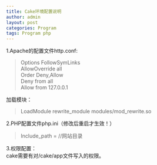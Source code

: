 ```yaml
---
title: Cake环境配置说明
author: admin
layout: post
categories: Program
tags: Program php
---
```


1.Apache的配置文件http.conf:

>   
> Options FollowSymLinks  
> AllowOverride all  
> Order Deny,Allow  
> Deny from all  
> Allow from 127.0.0.1  
>  

加载模块：

> LoadModule rewrite\_module modules/mod\_rewrite.so

2.PHP配置文件php.ini（修改后重启才生效！）

> Include_path = //网站目录

3.权限配置：  
cake需要有对/cake/app文件写入的权限。
